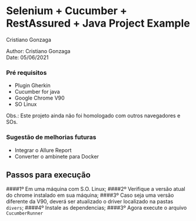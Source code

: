 # Selenium + Cucumber + RestAssured + Java Project Example
Cristiano Gonzaga<br/>


Author: Cristiano Gonzaga<br/>
Date: 05/06/2021

### Pré requisitos
- Plugin Gherkin 
- Cucumber for java
- Google Chrome V90
- SO Linux

Obs.: Este projeto ainda não foi homologado com outros navegadores e SOs.

### Sugestão de melhorias futuras
- Integrar o Allure Report
- Converter o ambinete para Docker


## Passos para execução

####1º Em uma máquina com S.O. Linux;
####2º Verifique a versão atual do chrome instalado em sua máquina;
####3º Caso seja uma versão diferente da V90, deverá ser atualizado o driver localizado na pastas `divers`;
####4º Instale as dependencias;
####3º Agora execute o arquivo `CucumberRunner`
